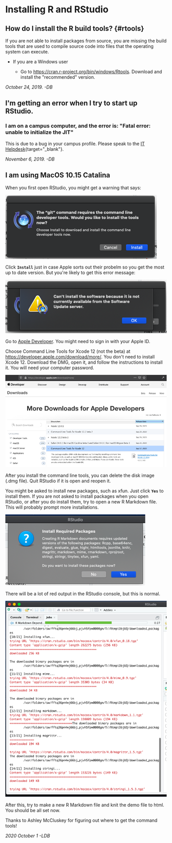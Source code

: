 # Installing R and RStudio

## How do I install the R build tools? {#rtools}

If you are not able to install packages from source, you are missing the build tools that are used to compile source code into files that the operating system can execute.

* If you are a Windows user

    - Go to <https://cran.r-project.org/bin/windows/Rtools>. Download and install the "recommended" version.

*October 24, 2019. -DB*

## I'm getting an error when I try to start up RStudio.

### I am on a campus computer, and the error is: "Fatal error: unable to initialize the JIT"

This is due to a bug in your campus profile. Please speak to the [IT Helpdesk](https://www.gla.ac.uk/myglasgow/it/helpdesk/){target="_blank"}.

*November 6, 2019. -DB*

## I am using MacOS 10.15 Catalina

When you first open RStudio, you might get a warning that says:

![The "git" command requires the command line developer tools. Would you like to install the tools now?](images/mac01_ct.png)

Click **`Install`** just in case Apple sorts out their probelm so you get the most up to date version. But you're likely to get this error message:

![Can't install the software because it is not currently available from the Software Update server.](images/mac02_no_ct.png)

Go to [Apple Developer](https://developer.apple.com/download/more/). You might need to sign in with your Apple ID.

Choose Command Line Tools for Xcode 12 (not the beta) at <https://developer.apple.com/download/more/>. You don't need to install Xcode 12. Download the DMG, open it, and follow the instructions to install it. You will need your computer password.

![More Downloads for Apple Developers - install Command Line Tools for Xcode 12](images/mac03_devtools.png)

After you install the command line tools, you can delete the disk image (.dmg file). Quit RStudio if it is open and reopen it. 

You might be asked to install new packages, such as xfun. Just click **`Yes`** to install them. If you are not asked to install packages when you open RStudio, or after you do install them, try to open a new R Markdown file. This will probably prompt more installations.

![Install Required Packages](images/mac04_rmd_install.png)

There will be a lot of red output in the RStudio console, but this is normal. 

![Installing Packages](images/mac05_installing.png)

After this, try to make a new R Markdown file and knit the demo file to html. You should be all set now.

Thanks to Ashley McCluskey for figuring out where to get the command tools!

*2020 October 1 -LDB*

